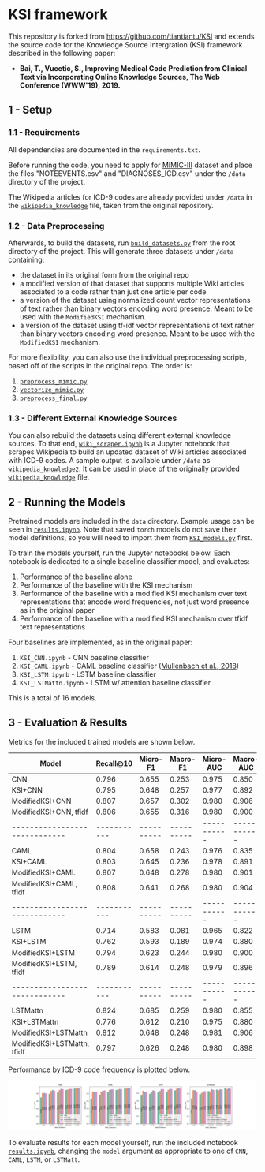 # KSI framework
This repository is forked from https://github.com/tiantiantu/KSI and extends the source code for the Knowledge Source Intergration (KSI) framework described in the following paper:
* **Bai, T., Vucetic, S., Improving Medical Code Prediction from Clinical Text via Incorporating Online Knowledge Sources, The Web Conference (WWW'19), 2019.**


## 1 - Setup
### 1.1 - Requirements
All dependencies are documented in the `requirements.txt`.

Before running the code, you need to apply for [MIMIC-III](https://mimic.physionet.org/gettingstarted/access/) dataset and place the files "NOTEEVENTS.csv" and "DIAGNOSES_ICD.csv" under the `/data` directory of the project.

The Wikipedia articles for ICD-9 codes are already provided under `/data` in the [`wikipedia_knowledge`](data/wikipedia_knowledge) file, taken from the original repository.

### 1.2 - Data Preprocessing

Afterwards, to build the datasets, run [`build_datasets.py`](build_datasets.py) from the root directory of the project. This will generate three datasets under `/data` containing:
* the dataset in its original form from the original repo
* a modified version of that dataset that supports multiple Wiki articles associated to a code rather than just one article per code
* a version of the dataset using normalized count vector representations of text rather than binary vectors encoding word presence. Meant to be used with the `ModifiedKSI` mechanism.
* a version of the dataset using tf-idf vector representations of text rather than binary vectors encoding word presence. Meant to be used with the `ModifiedKSI` mechanism.

For more flexibility, you can also use the individual preprocessing scripts, based off of the scripts in the original repo. The order is:
1. [`preprocess_mimic.py`](preprocess_mimic.py)
2. [`vectorize_mimic.py`](vectorize_mimic.py)
3. [`preprocess_final.py`](preprocess_final.py)

### 1.3 -  Different External Knowledge Sources
You can also rebuild the datasets using different external knowledge sources. To that end, [`wiki_scraper.ipynb`](`wiki_scraper.ipynb`) is a Jupyter notebook that scrapes Wikipedia to build an updated dataset of Wiki articles associated with ICD-9 codes. A sample output is available under `/data` as [`wikipedia_knowledge2`](data/wikipedia_knowledge_2). It can be used in place of the originally provided [`wikipedia_knowledge`](data/wikipedia_knowledge) file.

## 2 - Running the Models

Pretrained models are included in the `data` directory. Example usage can be seen in [`results.ipynb`](results.ipynb). Note that saved `torch` models do not save their model definitions, so you will need to import them from [`KSI_models.py`](KSI_models.py) first.

To train the models yourself, run the Jupyter notebooks below. Each notebook is dedicated to a single baseline classifier model, and evaluates:
1. Performance of the baseline alone
2. Performance of the baseline with the KSI mechanism
3. Performance of the baseline with a modified KSI mechanism over text representations that encode word frequencies, not just word presence as in the original paper
4. Performance of the baseline with a modified KSI mechanism over tfidf text representations

Four baselines are implemented, as in the original paper:
1. `KSI_CNN.ipynb` - CNN baseline classifier 
2. `KSI_CAML.ipynb` - CAML baseline classifier ([Mullenbach et al., 2018](https://arxiv.org/abs/1802.05695))
3. `KSI_LSTM.ipynb` - LSTM baseline classifier
4. `KSI_LSTMattn.ipynb` - LSTM w/ attention baseline classifier

This is a total of 16 models.

## 3 -  Evaluation & Results

Metrics for the included trained models are shown below. 

| Model                       | Recall@10 | Micro-F1 | Macro-F1 | Micro-AUC | Macro-AUC |
|-----------------------------|-----------|----------|----------|-----------|-----------|
| CNN                         | 0.796     | 0.655    | 0.253    | 0.975     | 0.850     |
| KSI+CNN                     | 0.795     | 0.648    | 0.257    | 0.977     | 0.892     |
| ModifiedKSI+CNN             | 0.807     | 0.657    | 0.302    | 0.980     | 0.906     |
| ModifiedKSI+CNN, tfidf      | 0.806     | 0.655    | 0.316    | 0.980     | 0.900     |
|-----------------------------|-----------|----------|----------|-----------|-----------|
| CAML                        | 0.804     | 0.658    | 0.243    | 0.976     | 0.835     |
| KSI+CAML                    | 0.803     | 0.645    | 0.236    | 0.978     | 0.891     |
| ModifiedKSI+CAML            | 0.807     | 0.648    | 0.278    | 0.980     | 0.901     |
| ModifiedKSI+CAML, tfidf     | 0.808     | 0.641    | 0.268    | 0.980     | 0.904     |
|-----------------------------|-----------|----------|----------|-----------|-----------|
| LSTM                        | 0.714     | 0.583    | 0.081    | 0.965     | 0.822     |
| KSI+LSTM                    | 0.762     | 0.593    | 0.189    | 0.974     | 0.880     |
| ModifiedKSI+LSTM            | 0.794     | 0.623    | 0.244    | 0.980     | 0.900     |
| ModifiedKSI+LSTM, tfidf     | 0.789     | 0.614    | 0.248    | 0.979     | 0.896     |
|-----------------------------|-----------|----------|----------|-----------|-----------|
| LSTMattn                    | 0.824     | 0.685    | 0.259    | 0.980     | 0.855     |
| KSI+LSTMattn                | 0.776     | 0.612    | 0.210    | 0.975     | 0.880     |
| ModifiedKSI+LSTMattn        | 0.812     | 0.648    | 0.248    | 0.981     | 0.906     |
| ModifiedKSI+LSTMattn, tfidf | 0.797     | 0.626    | 0.248    | 0.980     | 0.898     |

Performance by ICD-9 code frequency is plotted below.

![Macro-averaged AUC by ICD-9 code frequency](results/aucs.png)

To evaluate results for each model yourself, run the included notebook [`results.ipynb`](results.ipynb), changing the `model` argument as appropriate to one of `CNN`, `CAML`, `LSTM`, or `LSTMatt`. 
